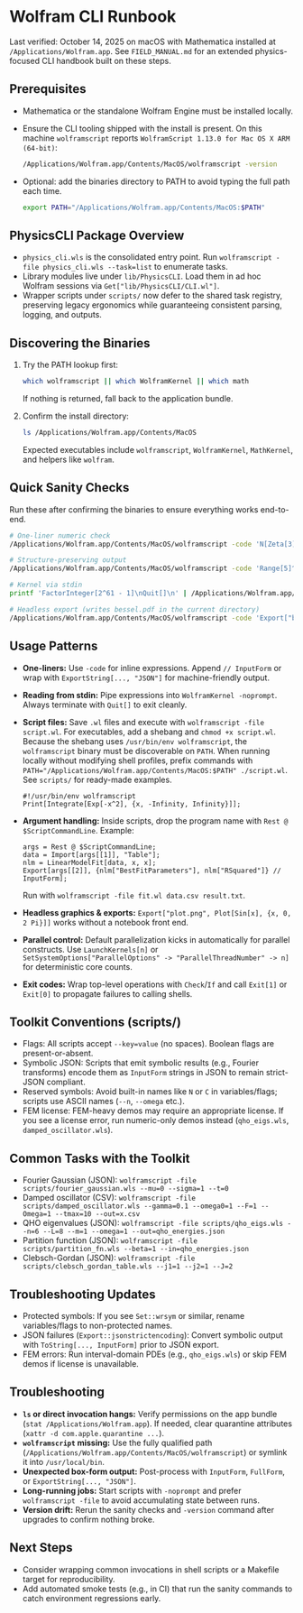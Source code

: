 # Wolfram CLI Runbook

Last verified: October 14, 2025 on macOS with Mathematica installed at `/Applications/Wolfram.app`. See `FIELD_MANUAL.md` for an extended physics-focused CLI handbook built on these steps.

## Prerequisites

- Mathematica or the standalone Wolfram Engine must be installed locally.
- Ensure the CLI tooling shipped with the install is present. On this machine `wolframscript` reports `WolframScript 1.13.0 for Mac OS X ARM (64-bit)`:

  ```sh
  /Applications/Wolfram.app/Contents/MacOS/wolframscript -version
  ```

- Optional: add the binaries directory to PATH to avoid typing the full path each time.

  ```sh
  export PATH="/Applications/Wolfram.app/Contents/MacOS:$PATH"
  ```

## PhysicsCLI Package Overview

- `physics_cli.wls` is the consolidated entry point. Run `wolframscript -file physics_cli.wls --task=list` to enumerate tasks.
- Library modules live under `lib/PhysicsCLI`. Load them in ad hoc Wolfram sessions via `Get["lib/PhysicsCLI/CLI.wl"]`.
- Wrapper scripts under `scripts/` now defer to the shared task registry, preserving legacy ergonomics while guaranteeing consistent parsing, logging, and outputs.

## Discovering the Binaries

1. Try the PATH lookup first:

   ```sh
   which wolframscript || which WolframKernel || which math
   ```

   If nothing is returned, fall back to the application bundle.

2. Confirm the install directory:

   ```sh
   ls /Applications/Wolfram.app/Contents/MacOS
   ```

   Expected executables include `wolframscript`, `WolframKernel`, `MathKernel`, and helpers like `wolfram`.

## Quick Sanity Checks

Run these after confirming the binaries to ensure everything works end-to-end.

```sh
# One-liner numeric check
/Applications/Wolfram.app/Contents/MacOS/wolframscript -code 'N[Zeta[3], 50]'

# Structure-preserving output
/Applications/Wolfram.app/Contents/MacOS/wolframscript -code 'Range[5]^2 // InputForm'

# Kernel via stdin
printf 'FactorInteger[2^61 - 1]\nQuit[]\n' | /Applications/Wolfram.app/Contents/MacOS/WolframKernel -noprompt

# Headless export (writes bessel.pdf in the current directory)
/Applications/Wolfram.app/Contents/MacOS/wolframscript -code 'Export["bessel.pdf", Plot[BesselJ[0,x], {x,0,30}]]'
```

## Usage Patterns

- **One-liners:** Use `-code` for inline expressions. Append `// InputForm` or wrap with `ExportString[..., "JSON"]` for machine-friendly output.
- **Reading from stdin:** Pipe expressions into `WolframKernel -noprompt`. Always terminate with `Quit[]` to exit cleanly.
- **Script files:** Save `.wl` files and execute with `wolframscript -file script.wl`. For executables, add a shebang and `chmod +x script.wl`. Because the shebang uses `/usr/bin/env wolframscript`, the `wolframscript` binary must be discoverable on `PATH`. When running locally without modifying shell profiles, prefix commands with `PATH="/Applications/Wolfram.app/Contents/MacOS:$PATH" ./script.wl`. See `scripts/` for ready-made examples.

  ```wl
  #!/usr/bin/env wolframscript
  Print[Integrate[Exp[-x^2], {x, -Infinity, Infinity}]];
  ```

- **Argument handling:** Inside scripts, drop the program name with `Rest @ $ScriptCommandLine`. Example:

  ```wl
  args = Rest @ $ScriptCommandLine;
  data = Import[args[[1]], "Table"];
  nlm = LinearModelFit[data, x, x];
  Export[args[[2]], {nlm["BestFitParameters"], nlm["RSquared"]} // InputForm];
  ```

  Run with `wolframscript -file fit.wl data.csv result.txt`.

- **Headless graphics & exports:** `Export["plot.png", Plot[Sin[x], {x, 0, 2 Pi}]]` works without a notebook front end.
- **Parallel control:** Default parallelization kicks in automatically for parallel constructs. Use `LaunchKernels[n]` or `SetSystemOptions["ParallelOptions" -> "ParallelThreadNumber" -> n]` for deterministic core counts.
- **Exit codes:** Wrap top-level operations with `Check`/`If` and call `Exit[1]` or `Exit[0]` to propagate failures to calling shells.

## Toolkit Conventions (scripts/)

- Flags: All scripts accept `--key=value` (no spaces). Boolean flags are present-or-absent.
- Symbolic JSON: Scripts that emit symbolic results (e.g., Fourier transforms) encode them as `InputForm` strings in JSON to remain strict-JSON compliant.
- Reserved symbols: Avoid built-in names like `N` or `C` in variables/flags; scripts use ASCII names (`--n`, `--omega` etc.).
- FEM license: FEM-heavy demos may require an appropriate license. If you see a license error, run numeric-only demos instead (`qho_eigs.wls`, `damped_oscillator.wls`).

## Common Tasks with the Toolkit

- Fourier Gaussian (JSON): `wolframscript -file scripts/fourier_gaussian.wls --mu=0 --sigma=1 --t=0`
- Damped oscillator (CSV): `wolframscript -file scripts/damped_oscillator.wls --gamma=0.1 --omega0=1 --F=1 --Omega=1 --tmax=10 --out=x.csv`
- QHO eigenvalues (JSON): `wolframscript -file scripts/qho_eigs.wls --n=6 --L=8 --m=1 --omega=1 --out=qho_energies.json`
- Partition function (JSON): `wolframscript -file scripts/partition_fn.wls --beta=1 --in=qho_energies.json`
- Clebsch-Gordan (JSON): `wolframscript -file scripts/clebsch_gordan_table.wls --j1=1 --j2=1 --J=2`

## Troubleshooting Updates

- Protected symbols: If you see `Set::wrsym` or similar, rename variables/flags to non-protected names.
- JSON failures (`Export::jsonstrictencoding`): Convert symbolic output with `ToString[..., InputForm]` prior to JSON export.
- FEM errors: Run interval-domain PDEs (e.g., `qho_eigs.wls`) or skip FEM demos if license is unavailable.

## Troubleshooting

- **`ls` or direct invocation hangs:** Verify permissions on the app bundle (`stat /Applications/Wolfram.app`). If needed, clear quarantine attributes (`xattr -d com.apple.quarantine ...`).
- **`wolframscript` missing:** Use the fully qualified path (`/Applications/Wolfram.app/Contents/MacOS/wolframscript`) or symlink it into `/usr/local/bin`.
- **Unexpected box-form output:** Post-process with `InputForm`, `FullForm`, or `ExportString[..., "JSON"]`.
- **Long-running jobs:** Start scripts with `-noprompt` and prefer `wolframscript -file` to avoid accumulating state between runs.
- **Version drift:** Rerun the sanity checks and `-version` command after upgrades to confirm nothing broke.

## Next Steps

- Consider wrapping common invocations in shell scripts or a Makefile target for reproducibility.
- Add automated smoke tests (e.g., in CI) that run the sanity commands to catch environment regressions early.
